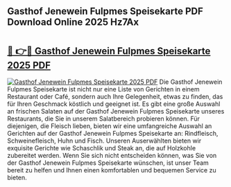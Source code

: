 ## Gasthof Jenewein Fulpmes Speisekarte PDF Download Online 2025 Hz7Ax

# <h2><a href="http://gca69pq.nevu.top/?p=Gasthof+Jenewein+Fulpmes+Speisekarte">🔗 👉🔴 Gasthof Jenewein Fulpmes Speisekarte 2025 PDF</a></h2>

[![Gasthof Jenewein Fulpmes Speisekarte 2025 PDF](https://i.imgur.com/dBaPXMq.png)](http://gca69pq.nevu.top/?p=Gasthof+Jenewein+Fulpmes+Speisekarte)
Die Gasthof Jenewein Fulpmes Speisekarte ist nicht nur eine Liste von Gerichten in einem Restaurant oder Café, sondern auch Ihre Gelegenheit, etwas zu finden, das für Ihren Geschmack köstlich und geeignet ist. Es gibt eine große Auswahl an frischen Salaten auf der Gasthof Jenewein Fulpmes Speisekarte unseres Restaurants, die Sie in unserem Salatbereich probieren können. Für diejenigen, die Fleisch lieben, bieten wir eine umfangreiche Auswahl an Gerichten auf der Gasthof Jenewein Fulpmes Speisekarte an: Rindfleisch, Schweinefleisch, Huhn und Fisch. Unseren Auserwählten bieten wir exquisite Gerichte wie Schaschlik und Steak an, die auf Holzkohle zubereitet werden. Wenn Sie sich nicht entscheiden können, was Sie von der Gasthof Jenewein Fulpmes Speisekarte wünschen, ist unser Team bereit zu helfen und Ihnen einen komfortablen und bequemen Service zu bieten.
